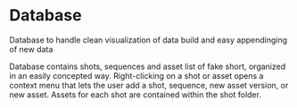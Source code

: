 # Database
Database to handle clean visualization of data build and easy appendinging of new data

Database contains shots, sequences and asset list of fake short, organized in an easily concepted way. Right-clicking
on a shot or asset opens a context menu that lets the user add a shot, sequence, new asset version, or new asset. Assets 
for each shot are contained within the shot folder.
